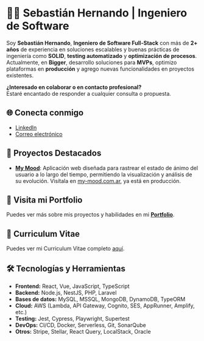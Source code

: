 # 👨‍💻 Sebastián Hernando | Ingeniero de Software

Soy **Sebastián Hernando**, **Ingeniero de Software Full-Stack** con más de **2+ años** de experiencia en soluciones escalables y buenas prácticas de ingeniería como **SOLID**, **testing automatizado** y **optimización de procesos**. Actualmente, en **Bigger**, desarrollo soluciones para **MVPs**, optimizo plataformas en **producción** y agrego nuevas funcionalidades en proyectos existentes.

**¿Interesado en colaborar o en contacto profesional?**  
Estaré encantado de responder a cualquier consulta o propuesta.

## 🌐 Conecta conmigo

- [LinkedIn](https://www.linkedin.com/in/sebastianhernando/)
- [Correo electrónico](mailto:sebastianhernando.dev@gmail.com)


## 🚀 Proyectos Destacados

- [**My Mood**](https://my-mood.com.ar/): Aplicación web diseñada para rastrear el estado de ánimo del usuario a lo largo del tiempo, permitiendo la visualización y análisis de su evolución. Visítala en [my-mood.com.ar](https://my-mood.com.ar/), ya está en producción.


## 💼 Visita mi Portfolio

Puedes ver más sobre mis proyectos y habilidades en mi [**Portfolio**](https://sebastianhernando-dev.netlify.app/).

## 📄 Curriculum Vitae

Puedes ver mi Curriculum Vitae completo [aquí](https://github.com/hernandosebastian/hernandosebastian/blob/main/sebastian-hernando-curriculum-vitae.pdf).

## 🛠️ Tecnologías y Herramientas

- **Frontend:** React, Vue, JavaScript, TypeScript
- **Backend:** Node.js, NestJS, PHP, Laravel
- **Bases de datos:** MySQL, MSSQL, MongoDB, DynamoDB, TypeORM
- **Cloud:** AWS (Lambda, API Gateway, Cognito, SES, AppRunner, Amplify, etc.)
- **Testing:** Jest, Cypress, Playwright, Supertest
- **DevOps:** CI/CD, Docker, Serverless, Git, SonarQube
- **Otros:** Stripe, Stellar, React Query, LocalStack, Oracle
